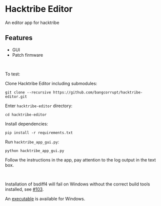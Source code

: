 # Hacktribe Editor

An editor app for hacktribe

## Features
 - GUI
 - Patch firmware

<br/>

To test:

Clone Hacktribe Editor including submodules:

    git clone --recursive https://github.com/bangcorrupt/hacktribe-editor.git

Enter `hacktribe-editor` directory:

    cd hacktribe-editor

Install dependencies:

    pip install -r requirements.txt

Run `hacktribe_app_gui.py`:

    python hacktribe_app_gui.py

Follow the instructions in the app, pay attention to the log output in the text box.

<br/>

Installation of bsdiff4 will fail on Windows without the correct build tools installed, see [#103](https://github.com/bangcorrupt/hacktribe/issues/103).

An [executable](https://github.com/bangcorrupt/hacktribe-editor/blob/main/hacktribe-gui.exe) is available for Windows.


